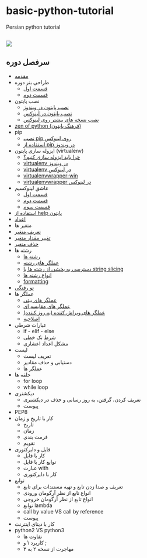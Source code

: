# basic-python-tutorial
Persian python tutorial

## ![](http://pyteacher.ir/wp-content/uploads/2017/10/python-for-persian-kasaie-pyteacher.ir_.jpg)

## سرفصل دوره
* [مقدمه](http://pyteacher.ir/portfolio/%d9%85%d9%82%d8%af%d9%85%d9%87-%d8%af%d9%88%d8%b1%d9%87-%d9%85%d9%82%d8%af%d9%85%d8%a7%d8%aa%db%8c-%d9%be%d8%a7%db%8c%d8%aa%d9%88%d9%86/)
*   طراحی بنر دوره
    *   [قسمت اول](http://pyteacher.ir/portfolio/%d8%b7%d8%b1%d8%a7%d8%ad%db%8c-%d8%a8%d9%86%d8%b1-%d8%af%d9%88%d8%b1%d9%87-%d8%a2%d9%85%d9%88%d8%b2%d8%b4-%d9%be%d8%a7%db%8c%d8%aa%d9%88%d9%86/)
    *   [قسمت دوم](http://pyteacher.ir/portfolio/%d8%a7%d8%af%d8%a7%d9%85%d9%87-%d8%b7%d8%b1%d8%a7%d8%ad%db%8c-%d8%a8%d9%86%d8%b1-%d8%af%d9%88%d8%b1%d9%87-%d8%a2%d9%85%d9%88%d8%b2%d8%b4-%d9%be%d8%a7%db%8c%d8%aa%d9%88%d9%86/)
*   نصب پایتون
    *   [نصب پایتون در ویندوز](http://pyteacher.ir/portfolio/%d9%86%d8%b5%d8%a8-%d9%be%d8%a7%db%8c%d8%aa%d9%88%d9%86-%d9%88%db%8c%d9%86%d8%af%d9%88%d8%b2/)
    *   [نصب پایتون در لینوکس](http://pyteacher.ir/portfolio/%d9%86%d8%b5%d8%a8-%d9%be%d8%a7%db%8c%d8%aa%d9%88%d9%86-%d9%84%db%8c%d9%86%d9%88%da%a9%d8%b3/)
    *   [نصب نسخه های بیشتر روی لینوکس](http://pyteacher.ir/portfolio/%d9%86%d8%b5%d8%a8-%d9%86%d8%b3%d8%ae%d9%87-%d8%ac%d8%af%db%8c%d8%af%d8%aa%d8%b1-%d9%be%d8%a7%db%8c%d8%aa%d9%88%d9%86-%d9%84%db%8c%d9%86%d9%88%da%a9%d8%b3/)
*   [zen of python (فرهنگ پایتون)](http://pyteacher.ir/portfolio/%d9%81%d8%b1%d9%87%d9%86%da%af-%d9%be%d8%a7%db%8c%d8%aa%d9%88%d9%86-zen-of-python/)
*   pip
    *   [نصب pip روی لینوکس](http://pyteacher.ir/portfolio/pip-%d8%af%d8%b1-%d9%84%db%8c%d9%86%d9%88%da%a9%d8%b3/)
    *  [استفاده از pip در ویندوز](http://pyteacher.ir/portfolio/pip-%d8%af%d8%b1-%d9%88%db%8c%d9%86%d8%af%d9%88%d8%b2/)
*   ایزوله سازی پایتون (virtualenv)
    *   [چرا باید ایزوله سازی کنیم؟](http://pyteacher.ir/portfolio/%da%86%d8%b1%d8%a7-%d8%a8%d8%a7%db%8c%d8%af-%d8%a7%db%8c%d8%b2%d9%88%d9%84%d9%87-%d8%b3%d8%a7%d8%b2%db%8c-%da%a9%d9%86%db%8c%d9%85%d8%9f/)
    *   [virtualenv در ویندوز](http://pyteacher.ir/portfolio/virtualenv-%d8%af%d8%b1-%d9%88%db%8c%d9%86%d8%af%d9%88%d8%b2/)
    *   [virtualenv در لینوکس](http://pyteacher.ir/portfolio/virtualenv-%d8%af%d8%b1-%d9%84%db%8c%d9%86%d9%88%da%a9%d8%b3/)
    *   [virtualenvwrapper-win](http://pyteacher.ir/portfolio/virtualenvwrapper-win-%d8%a7%d8%a8%d8%b2%d8%a7%d8%b1-%d9%85%d8%ad%db%8c%d8%b7-%d8%a7%db%8c%d8%b2%d9%88%d9%84%d9%87-%d9%be%d8%a7%db%8c%d8%aa%d9%88%d9%86-%d9%88%db%8c%d9%86%d8%af%d9%88%d8%b2/)
    *   [virtualenvwrapper در لینوکس](http://pyteacher.ir/portfolio/virtualenvwrapper-%d8%a7%d8%a8%d8%b2%d8%a7%d8%b1-%d9%85%d8%ad%db%8c%d8%b7-%d8%a7%db%8c%d8%b2%d9%88%d9%84%d9%87-%d9%be%d8%a7%db%8c%d8%aa%d9%88%d9%86-%d8%af%d8%b1-%d9%84%db%8c%d9%86%d9%88%da%a9%d8%b3/)
*   عاشق لینوکسیم
    *   [قسمت اول](http://pyteacher.ir/portfolio/%d8%b9%d8%a7%d8%b4%d9%82-%d9%84%db%8c%d9%86%d9%88%da%a9%d8%b3%db%8c%d9%85-%d9%82%d8%b3%d9%85%d8%aa-%d8%a7%d9%88%d9%84/)
    *   [قسمت دوم](http://pyteacher.ir/portfolio/%d8%b9%d8%a7%d8%b4%d9%82-%d9%84%db%8c%d9%86%d9%88%da%a9%d8%b3%db%8c%d9%85-%d9%82%d8%b3%d9%85%d8%aa-%d8%af%d9%88%d9%85/)
    *   [قسمت سوم](http://pyteacher.ir/portfolio/%d8%b9%d8%a7%d8%b4%d9%82-%d9%84%db%8c%d9%86%d9%88%da%a9%d8%b3%db%8c%d9%85-%d9%82%d8%b3%d9%85%d8%aa-%d8%b3%d9%88%d9%85/)
*   [استفاده از help پایتون](http://pyteacher.ir/portfolio/%d8%a7%d8%b3%d8%aa%d9%81%d8%a7%d8%af%d9%87-help-%d9%be%d8%a7%db%8c%d8%aa%d9%88%d9%86/)
*   [اعداد](http://pyteacher.ir/portfolio/%d8%a7%d8%b9%d8%af%d8%a7%d8%af-%d8%af%d8%b1-%d9%be%d8%a7%db%8c%d8%aa%d9%88%d9%86/)
*   متغیر ها
   *   [تعریف متغیر](http://pyteacher.ir/portfolio/%d8%aa%d8%b9%d8%b1%db%8c%d9%81-%d9%85%d8%aa%d8%ba%db%8c%d8%b1-%d9%be%d8%a7%db%8c%d8%aa%d9%88%d9%86/)
   *   [تغییر مقدار متغیر](http://pyteacher.ir/portfolio/%d8%aa%d8%ba%db%8c%db%8c%d8%b1-%d9%85%d9%82%d8%af%d8%a7%d8%b1-%d9%85%d8%aa%d8%ba%db%8c%d8%b1-%d9%be%d8%a7%db%8c%d8%aa%d9%88%d9%86/)
   *   [حذف متغیر](http://pyteacher.ir/portfolio/%d8%ad%d8%b0%d9%81-%d9%85%d8%aa%d8%ba%db%8c%d8%b1-%d8%af%d8%b1-%d9%be%d8%a7%db%8c%d8%aa%d9%88%d9%86/)
*   رشته ها
    *   [رشته ها](http://pyteacher.ir/portfolio/%d8%b1%d8%b4%d8%aa%d9%87-%d8%af%d8%b1-%d9%be%d8%a7%db%8c%d8%aa%d9%88%d9%86/)
    *   [عملگر های رشته](http://pyteacher.ir/portfolio/%d8%b9%d9%85%d9%84%da%af%d8%b1-%d9%87%d8%a7-%db%8c%d8%a7-operation-%d9%87%d8%a7%db%8c%db%8c-%d8%a8%d8%b1%d8%a7%db%8c-%da%a9%d8%a7%d8%b1-%d8%a8%d8%a7-%d8%b1%d8%b4%d8%aa%d9%87-%d8%af%d8%b1-%d9%be%d8%a7/)
    *   [دسترسی به بخشی از رشته ها یا string slicing](http://pyteacher.ir/portfolio/%d8%af%d8%b3%d8%aa%d8%b1%d8%b3%db%8c-%d8%a8%d9%87-%d8%a8%d8%ae%d8%b4-%db%8c%d8%a7-%d8%a8%d8%a7%d8%b2%d9%87-%d8%a7%d8%b2-%d8%b1%d8%b4%d8%aa%d9%87-%d9%87%d8%a7-%d9%be%d8%a7%db%8c%d8%aa%d9%88%d9%86/)
    *   [انواع رشته ها](http://pyteacher.ir/portfolio/%d8%a7%d9%86%d9%88%d8%a7%d8%b9-%d8%b1%d8%b4%d8%aa%d9%87-%d9%87%d8%a7-%d8%af%d8%b1-%d9%be%d8%a7%db%8c%d8%aa%d9%88%d9%86/)
    *   [formatting](http://pyteacher.ir/portfolio/%d9%81%d8%b1%d9%85%d8%aa-%d8%a8%d9%86%d8%af%db%8c-%d8%b1%d8%b4%d8%aa%d9%87-%d9%87%d8%a7-%db%8c%d8%a7-string-formatting-%d8%af%d8%b1-%d9%be%d8%a7%db%8c%d8%aa%d9%88%d9%86/)    
*   [تو رفتگی](http://pyteacher.ir/portfolio/%d8%aa%d9%88-%d8%b1%d9%81%d8%aa%da%af%db%8c-%d9%87%d8%a7-%d8%af%d8%b1-%d9%be%d8%a7%db%8c%d8%aa%d9%88%d9%86/)
*   عملگر ها
    *   [عملگر های بیتی](http://pyteacher.ir/portfolio/%d8%b9%d9%85%d9%84%da%af%d8%b1-%d9%87%d8%a7%db%8c-%d8%a8%db%8c%d8%aa%db%8c-%d8%af%d8%b1-%d9%be%d8%a7%db%8c%d8%aa%d9%88%d9%86/)
    *   [عملگر های مقایسه ای](http://pyteacher.ir/portfolio/%d8%b9%d9%85%d9%84%da%af%d8%b1-%d9%87%d8%a7%db%8c-%d9%85%d9%82%d8%a7%db%8c%d8%b3%d9%87-%d8%a7%db%8c-%d8%af%d8%b1-%d9%be%d8%a7%db%8c%d8%aa%d9%88%d9%86/)
    *   [عملگر های ویراش کننده (به روز کننده)](http://pyteacher.ir/portfolio/%d8%b9%d9%85%d9%84%da%af%d8%b1-%d9%87%d8%a7%db%8c-%d9%88%db%8c%d8%b1%d8%a7%db%8c%d8%b4-%da%a9%d9%86%d9%86%d8%af%d9%87-%d8%af%d8%b1-%d9%be%d8%a7%db%8c%d8%aa%d9%88%d9%86/)
    *   [اصلاحیه](http://pyteacher.ir/portfolio/%d8%a7%d8%b5%d9%84%d8%a7%d8%ad%db%8c%d9%87-%d8%af%d8%b1-%d9%85%d9%88%d8%b1%d8%af-%d8%b9%d9%85%d9%84%da%af%d8%b1-%d9%87%d8%a7-%d8%af%d8%b1-%d9%be%d8%a7%db%8c%d8%aa%d9%88%d9%86/)
*   عبارات شرطی
    *   if - elif - else
    *   شرط تک خطی
    *   مشکل اعداد اعشاری
*   لیست
    *   تعریف لیست
    *   دستیابی و حذف مقادیر
    *   عملگر ها
*   حلقه ها
    *   for loop
    *   while loop
*   دیکشنری
    *   تعریف کردن، گرفتن، به روز رسانی و حذف در دیکشنری
    *   پیوست
*   PEP8
*   کار با تاریخ و زمان
    *   تاریخ
    *   زمان
    *   فرمت بندی
    *   تقویم
*   فایل و دایرکتوری
    *   کار با فایل
    *   توابع کار با فایل
    *   عبارت with
    *   کار با دایرکتوری
*   توابع
    *   تعریف و صدا زدن تابع و تهیه مستندات برای تابع
    *   انواع تابع از نظر آرگومان ورودی
    *   انواع تابع از نظر آرگومان خروجی
    *   توابع lambda
    *   call by value VS call by reference
    *   پیوست
*   کار با دیتای اینترنت
*   python2 VS python3
    *   تفاوت ها
    *   کاربرد \ و ;
    *   مهاجرت از نسخه ۲ به ۳
